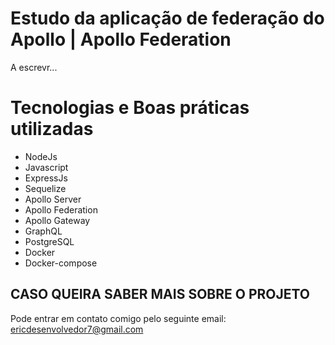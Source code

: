 # Estudo da aplicação de federação do Apollo | Apollo Federation

A escrevr...

# Tecnologias e Boas práticas utilizadas
* NodeJs
* Javascript
* ExpressJs
* Sequelize
* Apollo Server
* Apollo Federation
* Apollo Gateway
* GraphQL
* PostgreSQL
* Docker
* Docker-compose

## CASO QUEIRA SABER MAIS SOBRE O PROJETO

Pode entrar em contato comigo pelo seguinte email: ericdesenvolvedor7@gmail.com